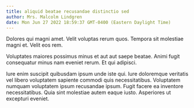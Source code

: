 ```yaml
---
title: aliquid beatae recusandae distinctio sed
author: Mrs. Malcolm Lindgren
date: Mon Jun 27 2022 18:59:37 GMT-0400 (Eastern Daylight Time)
---
```

Dolores qui magni amet. Velit voluptas rerum quos. Tempora sit molestiae magni et. Velit eos rem.

 Voluptates maiores possimus minus et aut aut saepe beatae. Animi fugit consequatur minus nam eveniet rerum. Et qui adipisci.

 Iure enim suscipit quibusdam ipsum unde iste qui. Iure doloremque veritatis vel libero voluptatem sapiente commodi quis necessitatibus. Voluptatem numquam voluptatem ipsum recusandae ipsum. Fugit facere ea inventore necessitatibus. Quia sint molestiae autem eaque iusto. Asperiores ut excepturi eveniet.